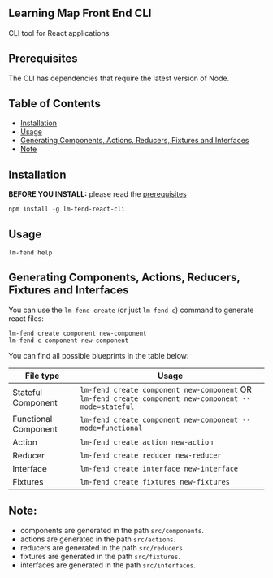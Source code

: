 ## Learning Map Front End CLI
CLI tool for React applications

<!-- Badges section here. -->

## Prerequisites

The CLI has dependencies that require the latest version of Node.  

## Table of Contents

* [Installation](##installation)
* [Usage](##usage)
* [Generating Components, Actions, Reducers, Fixtures and Interfaces](##generating-components,-actions,-reducers,-fixtures-and-interfaces)
* [Note](##note)

## Installation
**BEFORE YOU INSTALL:** please read the [prerequisites](#Prerequisites)
```
npm install -g lm-fend-react-cli
```
## Usage
```
lm-fend help
```

## Generating Components, Actions, Reducers, Fixtures and Interfaces

You can use the `lm-fend create` (or just `lm-fend c`) command to generate react files:

```
lm-fend create component new-component
lm-fend c component new-component
```

You can find all possible blueprints in the table below:

File type  | Usage
---       | ---
Stateful Component | `lm-fend create component new-component` OR `lm-fend create component new-component --mode=stateful`
Functional Component | `lm-fend create component new-component --mode=functional`
Action | `lm-fend create action new-action`
Reducer           | `lm-fend create reducer new-reducer`
Interface    | `lm-fend create interface new-interface`
Fixtures        | `lm-fend create fixtures new-fixtures`

## Note:
- components are generated in the path `src/components`.
- actions are generated in the path `src/actions`.
- reducers are generated in the path `src/reducers`.
- fixtures are generated in the path `src/fixtures`.
- interfaces are generated in the path `src/interfaces`.
